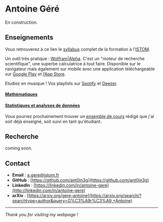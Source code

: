 # Antoine Géré

En construction.

## Enseignements

Vous retrouverez à ce lien le [syllabus](https://istom-my.sharepoint.com/:b:/g/personal/a_gere_istom_fr/EUfxXA2HiKBIoC5gP9S8cvsB950tp6BHuYqXtes2aGw-FA?e=w8ZcA5) complet de la formation à l'[ISTOM](https://www.istom.fr/).

Un outil très pratique : [Wolfram|Alpha](https://www.wolframalpha.com/). C'est un "moteur de recherche scientifique", une superbe calculatrice à tout faire. Disponible sur le navigateur mais également sur mobile avec une application téléchargeable sur [Google Play](https://play.google.com/store/apps/details?id=com.wolfram.android.alphapro&hl=en&pli=1) et [l’App Store](https://apps.apple.com/us/app/wolframalpha/id548861535).

Etudiez en musique ! Vos playlists sur [Spotify](https://open.spotify.com/playlist/0KZGwpcrKkFicSRuAJ3CQ4?si=4670e9f1df6749e5) et [Deezer](https://deezer.page.link/TxLR2fALBsRhxWnY9).

#### [Mathématiques](./mATh.md)

#### [Statistiques et analyses de données](./sTa7.md) 

Vous pourrez prochainement trouver un [ensemble de cours](./lecture-s.md) rédigé que j'ai soit déjà enseigné, soit suivi en tant qu'étudiant.

## Recherche

coming soon.

## Contact

- **Email** : [a.gere@istom.fr](mailto:a.gere@istom.fr)
- **GitHub** : [https://github.com/ant0in3g](https://github.com/ant0in3g)
- **LinkedIn** : [https://linkedin.com/in/antoine-gere](http://linkedin.com/in/antoine-gere)
- **arXiv** : [https://arxiv.org/gere-antoine](https://arxiv.org/search/?searchtype=author&query=G%C3%A9r%C3%A9,+Antoine)

---

*Thank you for visiting my webpage !*
